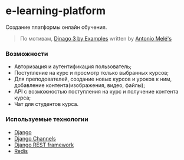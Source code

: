 # e-learning-platform
Создание платформы онлайн обучения.
> По мотивам,
> [Djnago 3 by Examples] written by [Antonio Melé's]


### Возможности
- Авторизация и аутентификация пользователь;
- Поступление на курс и просмотр только выбранных курсов;
- Для преподователей, создание новых курсов и уроков к ним, добавление контента(изображения, видео, файлы);
- API с возможностью поступления на курс и получение контента курса;
- Чат для студентов курса.

### Используемые технологии
- [Django]
- [Django Channels]
- [Django REST framework]
- [Redis]

[Django]: <https://www.djangoproject.com/>
[Django REST framework]: <https://www.django-rest-framework.org/>
[Django Channels]: <https://channels.readthedocs.io/en/stable/>
[Redis]: <https://redis.io/>
[Djnago 3 by Examples]: <https://github.com/PacktPublishing/Django-3-by-Example>
[Antonio Melé's]: <https://github.com/zenx>
